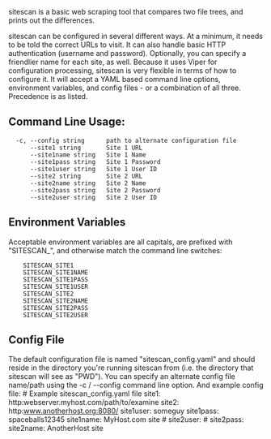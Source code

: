 sitescan is a basic web scraping tool that compares two file trees, and prints out the differences.

sitescan can be configured in several different ways. At a minimum, it needs
to be told the correct URLs to visit. It can also handle basic HTTP authentication
(username and password). Optionally, you can specify a friendlier name for
each site, as well. Because it uses Viper for configuration processing, sitescan
is very flexible in terms of how to configure it. It will accept a YAML based
command line options, environment variables, and config files - or a combination of
all three. Precedence is as listed.


## Command Line Usage:
```
  -c, --config string      path to alternate configuration file
      --site1 string       Site 1 URL
      --site1name string   Site 1 Name
      --site1pass string   Site 1 Password
      --site1user string   Site 1 User ID
      --site2 string       Site 2 URL
      --site2name string   Site 2 Name
      --site2pass string   Site 2 Password
      --site2user string   Site 2 User ID
```

## Environment Variables

Acceptable environment variables are all capitals, are prefixed with "SITESCAN_",
and otherwise match the command line switches:
```
	SITESCAN_SITE1
	SITESCAN_SITE1NAME
	SITESCAN_SITE1PASS
	SITESCAN_SITE1USER
	SITESCAN_SITE2
	SITESCAN_SITE2NAME
	SITESCAN_SITE2PASS
	SITESCAN_SITE2USER
```

## Config File

The default configuration file is named "sitescan_config.yaml" and should reside
in the directory you're running sitescan from (i.e. the directory that sitescan
will see as "PWD"). You can specify an alternate config file name/path using the
-c / --config command line option. And example config file:
	# Example sitescan_config.yaml file
	site1: http:webserver.myhost.com/path/to/examine
	site2: http:www.anotherhost.org:8080/
	site1user: someguy
	site1pass: spaceballs12345
	site1name: MyHost.com site
	# site2user:
	# site2pass:
	site2name: AnotherHost site

